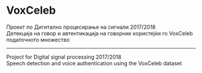 # VoxCeleb
Проект по Дигитално процесирање на сигнали 2017/2018  
Детекција на говор и автентикација на говорник користејќи го VoxCeleb податочното множество

-------------------------------------------------------------------------------------------

Project for Digital signal processing 2017/2018  
Speech detection and voice authentication using the VoxCeleb dataset
